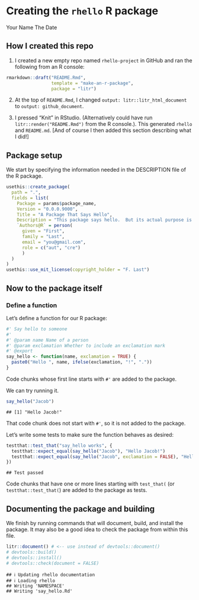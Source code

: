 Creating the `rhello` R package
================
Your Name
The Date

## How I created this repo

1.  I created a new empty repo named `rhello-project` in GitHub and ran
    the following from an R console:

``` r
rmarkdown::draft("README.Rmd",
                 template = "make-an-r-package",
                 package = "litr")
```

2.  At the top of `README.Rmd`, I changed
    `output: litr::litr_html_document` to `output: github_document`.

3.  I pressed “Knit” in RStudio. (Alternatively could have run
    `litr::render("README.Rmd")` from the R console.). This generated
    `rhello` and `README.md`. \[And of course I then added this section
    describing what I did!\]

## Package setup

We start by specifying the information needed in the DESCRIPTION file of
the R package.

``` r
usethis::create_package(
  path = ".",
  fields = list(
    Package = params$package_name,
    Version = "0.0.0.9000",
    Title = "A Package That Says Hello",
    Description = "This package says hello.  But its actual purpose is to show how an R package can be completely coded in a single R markdown file.",
    `Authors@R` = person(
      given = "First",
      family = "Last",
      email = "you@gmail.com",
      role = c("aut", "cre")
      )
  )
)
usethis::use_mit_license(copyright_holder = "F. Last")
```

## Now to the package itself

### Define a function

Let’s define a function for our R package:

``` r
#' Say hello to someone
#' 
#' @param name Name of a person
#' @param exclamation Whether to include an exclamation mark
#' @export 
say_hello <- function(name, exclamation = TRUE) {
  paste0("Hello ", name, ifelse(exclamation, "!", "."))
}
```

Code chunks whose first line starts with `#'` are added to the package.

We can try running it.

``` r
say_hello("Jacob")
```

    ## [1] "Hello Jacob!"

That code chunk does not start with `#'`, so it is not added to the
package.

Let’s write some tests to make sure the function behaves as desired:

``` r
testthat::test_that("say_hello works", {
  testthat::expect_equal(say_hello("Jacob"), "Hello Jacob!")
  testthat::expect_equal(say_hello("Jacob", exclamation = FALSE), "Hello Jacob.")
})
```

    ## Test passed

Code chunks that have one or more lines starting with `test_that(` (or
`testthat::test_that(`) are added to the package as tests.

## Documenting the package and building

We finish by running commands that will document, build, and install the
package. It may also be a good idea to check the package from within
this file.

``` r
litr::document() # <-- use instead of devtools::document()
# devtools::build()
# devtools::install()
# devtools::check(document = FALSE)
```

    ## ℹ Updating rhello documentation
    ## ℹ Loading rhello
    ## Writing 'NAMESPACE'
    ## Writing 'say_hello.Rd'
